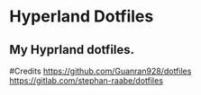 # Hyperland Dotfiles
## My Hyprland dotfiles.

#Credits
https://github.com/Guanran928/dotfiles
https://gitlab.com/stephan-raabe/dotfiles 
